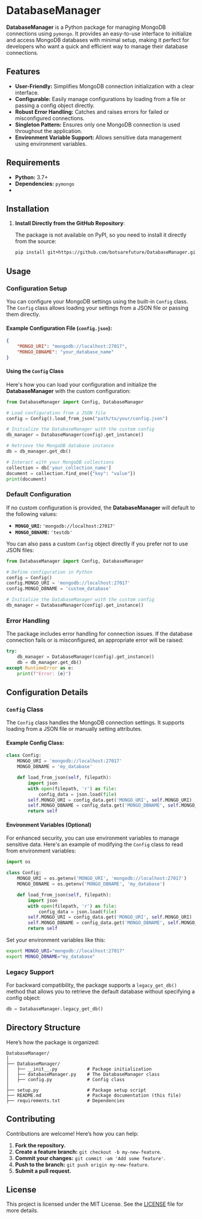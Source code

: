 # DatabaseManager

**DatabaseManager** is a Python package for managing MongoDB connections using `pymongo`. It provides an easy-to-use interface to initialize and access MongoDB databases with minimal setup, making it perfect for developers who want a quick and efficient way to manage their database connections.

## Features

- **User-Friendly:** Simplifies MongoDB connection initialization with a clear interface.
- **Configurable:** Easily manage configurations by loading from a file or passing a config object directly.
- **Robust Error Handling:** Catches and raises errors for failed or misconfigured connections.
- **Singleton Pattern:** Ensures only one MongoDB connection is used throughout the application.
- **Environment Variable Support:** Allows sensitive data management using environment variables.

## Requirements

- **Python:** 3.7+
- **Dependencies:** `pymongo`
- 
## Installation

1. **Install Directly from the GitHub Repository**:  

   The package is not available on PyPI, so you need to install it directly from the source:  

   ```bash
   pip install git+https://github.com/botsarefuture/DatabaseManager.git
   ```
   
## Usage

### Configuration Setup

You can configure your MongoDB settings using the built-in `Config` class. The `Config` class allows loading your settings from a JSON file or passing them directly.

#### Example Configuration File (`config.json`):

```json
{
    "MONGO_URI": "mongodb://localhost:27017",
    "MONGO_DBNAME": "your_database_name"
}
```

#### Using the `Config` Class

Here's how you can load your configuration and initialize the **DatabaseManager** with the custom configuration:

```python
from DatabaseManager import Config, DatabaseManager

# Load configuration from a JSON file
config = Config().load_from_json("path/to/your/config.json")

# Initialize the DatabaseManager with the custom config
db_manager = DatabaseManager(config).get_instance()

# Retrieve the MongoDB database instance
db = db_manager.get_db()

# Interact with your MongoDB collections
collection = db['your_collection_name']
document = collection.find_one({"key": "value"})
print(document)
```

### Default Configuration

If no custom configuration is provided, the **DatabaseManager** will default to the following values:

- **`MONGO_URI`:** `'mongodb://localhost:27017'`
- **`MONGO_DBNAME`:** `'testdb'`

You can also pass a custom `Config` object directly if you prefer not to use JSON files:

```python
from DatabaseManager import Config, DatabaseManager

# Define configuration in Python
config = Config()
config.MONGO_URI = 'mongodb://localhost:27017'
config.MONGO_DBNAME = 'custom_database'

# Initialize the DatabaseManager with the custom config
db_manager = DatabaseManager(config).get_instance()
```

### Error Handling

The package includes error handling for connection issues. If the database connection fails or is misconfigured, an appropriate error will be raised:

```python
try:
    db_manager = DatabaseManager(config).get_instance()
    db = db_manager.get_db()
except RuntimeError as e:
    print(f"Error: {e}")
```

## Configuration Details

### `Config` Class

The `Config` class handles the MongoDB connection settings. It supports loading from a JSON file or manually setting attributes.

#### Example Config Class:

```python
class Config:
    MONGO_URI = 'mongodb://localhost:27017'
    MONGO_DBNAME = 'my_database'

    def load_from_json(self, filepath):
        import json
        with open(filepath, 'r') as file:
            config_data = json.load(file)
        self.MONGO_URI = config_data.get('MONGO_URI', self.MONGO_URI)
        self.MONGO_DBNAME = config_data.get('MONGO_DBNAME', self.MONGO_DBNAME)
        return self
```

#### Environment Variables (Optional)

For enhanced security, you can use environment variables to manage sensitive data. Here's an example of modifying the `Config` class to read from environment variables:

```python
import os

class Config:
    MONGO_URI = os.getenv('MONGO_URI', 'mongodb://localhost:27017')
    MONGO_DBNAME = os.getenv('MONGO_DBNAME', 'my_database')

    def load_from_json(self, filepath):
        import json
        with open(filepath, 'r') as file:
            config_data = json.load(file)
        self.MONGO_URI = config_data.get('MONGO_URI', self.MONGO_URI)
        self.MONGO_DBNAME = config_data.get('MONGO_DBNAME', self.MONGO_DBNAME)
        return self
```

Set your environment variables like this:

```bash
export MONGO_URI="mongodb://localhost:27017"
export MONGO_DBNAME="my_database"
```

### Legacy Support

For backward compatibility, the package supports a `legacy_get_db()` method that allows you to retrieve the default database without specifying a config object:

```python
db = DatabaseManager.legacy_get_db()
```

## Directory Structure

Here’s how the package is organized:

```
DatabaseManager/
│
├── DatabaseManager/
│   ├── __init__.py           # Package initialization
│   ├── databaseManager.py    # The DatabaseManager class
│   ├── config.py             # Config class
│
├── setup.py                  # Package setup script
├── README.md                 # Package documentation (this file)
├── requirements.txt          # Dependencies
```

## Contributing

Contributions are welcome! Here’s how you can help:

1. **Fork the repository.**
2. **Create a feature branch:** `git checkout -b my-new-feature`.
3. **Commit your changes:** `git commit -am 'Add some feature'`.
4. **Push to the branch:** `git push origin my-new-feature`.
5. **Submit a pull request.**

## License

This project is licensed under the MIT License. See the [LICENSE](LICENSE) file for more details.
